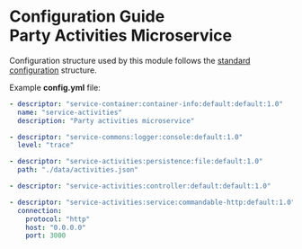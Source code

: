 # Configuration Guide <br/> Party Activities Microservice

Configuration structure used by this module follows the 
[standard configuration](https://github.com/pip-services/pip-services/blob/master/usage/Configuration.md) 
structure.

Example **config.yml** file:

```yaml
- descriptor: "service-container:container-info:default:default:1.0"
  name: "service-activities"
  description: "Party activities microservice"

- descriptor: "service-commons:logger:console:default:1.0"
  level: "trace"

- descriptor: "service-activities:persistence:file:default:1.0"
  path: "./data/activities.json"

- descriptor: "service-activities:controller:default:default:1.0"

- descriptor: "service-activities:service:commandable-http:default:1.0"
  connection:
    protocol: "http"
    host: "0.0.0.0"
    port: 3000
```
